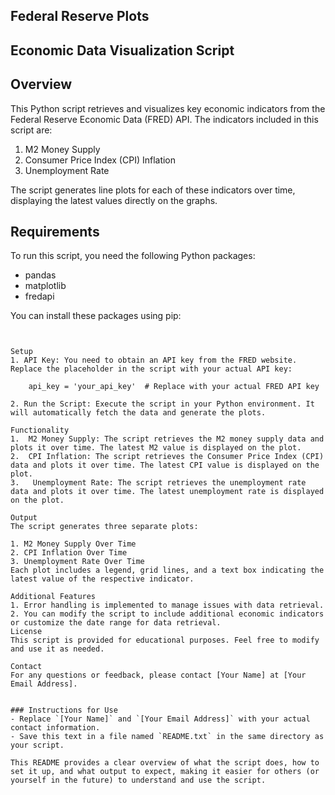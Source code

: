 ## Federal Reserve Plots

## Economic Data Visualization Script

## Overview
This Python script retrieves and visualizes key economic indicators from the Federal Reserve Economic Data (FRED) API. The indicators included in this script are:

1. M2 Money Supply
2. Consumer Price Index (CPI) Inflation
3. Unemployment Rate

The script generates line plots for each of these indicators over time, displaying the latest values directly on the graphs.

## Requirements
To run this script, you need the following Python packages:
- pandas
- matplotlib
- fredapi

You can install these packages using pip:

```pip install pandas matplotlib fredapi


Setup
1. API Key: You need to obtain an API key from the FRED website. Replace the placeholder in the script with your actual API key:

    api_key = 'your_api_key'  # Replace with your actual FRED API key

2. Run the Script: Execute the script in your Python environment. It will automatically fetch the data and generate the plots.

Functionality
1.  M2 Money Supply: The script retrieves the M2 money supply data and plots it over time. The latest M2 value is displayed on the plot.
2.  CPI Inflation: The script retrieves the Consumer Price Index (CPI) data and plots it over time. The latest CPI value is displayed on the plot.
3.   Unemployment Rate: The script retrieves the unemployment rate data and plots it over time. The latest unemployment rate is displayed on the plot.

Output
The script generates three separate plots:

1. M2 Money Supply Over Time
2. CPI Inflation Over Time
3. Unemployment Rate Over Time
Each plot includes a legend, grid lines, and a text box indicating the latest value of the respective indicator.

Additional Features
1. Error handling is implemented to manage issues with data retrieval.
2. You can modify the script to include additional economic indicators or customize the date range for data retrieval.
License
This script is provided for educational purposes. Feel free to modify and use it as needed.

Contact
For any questions or feedback, please contact [Your Name] at [Your Email Address].


### Instructions for Use
- Replace `[Your Name]` and `[Your Email Address]` with your actual contact information.
- Save this text in a file named `README.txt` in the same directory as your script. 

This README provides a clear overview of what the script does, how to set it up, and what output to expect, making it easier for others (or yourself in the future) to understand and use the script.
